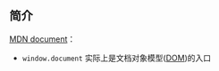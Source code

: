 ## 简介

[MDN document](https://developer.mozilla.org/zh-CN/docs/Web/API/Document)：

+ `window.document` 实际上是文档对象模型([DOM](/base/javascript/dom/document))的入口